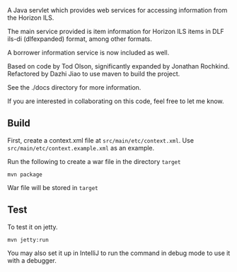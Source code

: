 A Java servlet which provides web services for accessing information from the Horizon ILS.

The main service provided is item information for Horizon ILS items in DLF ils-di (dlfexpanded) 
format, among other formats.

A borrower information service is now included as well.

Based on code by Tod Olson, significantly expanded by Jonathan Rochkind. Refactored by Dazhi Jiao to
use maven to build the project. 

See the ./docs directory for more information. 

If you are interested in collaborating on this code, feel free to let me know.

## Build

First, create a context.xml file at `src/main/etc/context.xml`. Use `src/main/etc/context.example.xml` 
as an example. 

Run the following to create a war file in the directory `target`

```
mvn package 
```

War file will be stored in `target`

## Test

To test it on jetty. 

```
mvn jetty:run
```

You may also set it up in IntelliJ to run the command in debug mode to use it with a debugger. 